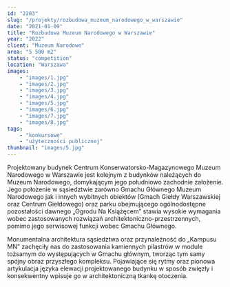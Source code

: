 ```yaml
---
id: "2203"
slug: "/projekty/rozbudowa_muzeum_narodowego_w_warszawie"
date: "2021-01-09"
title: "Rozbudowa Muzeum Narodowego w Warszawie"
year: "2022"
client: "Muzeum Narodowe"
area: "5 500 m2"
status: "competition"
location: "Warszawa"
images: 
    - "images/1.jpg"
    - "images/2.jpg"
    - "images/3.jpg"
    - "images/4.jpg"    
    - "images/5.jpg"    
    - "images/6.jpg"    
    - "images/7.jpg"    
    - "images/8.jpg"    
tags: 
    - "konkursowe"
    - "użyteczności publicznej"
thumbnail: "images/5.jpg"
---
```

Projektowany budynek Centrum Konserwatorsko-Magazynowego Muzeum Narodowego w Warszawie jest kolejnym z budynków należących do Muzeum Narodowego, domykającym jego
południowo zachodnie założenie. Jego położenie w sąsiedztwie zarówno Gmachu Głównego Muzeum
Narodowego jak i innych wybitnych obiektów (Gmach Giełdy Warszawskiej oraz Centrum Giełdowego) oraz parku obejmującego ogólnodostępne pozostałości dawnego „Ogrodu Na Książęcem” stawia wysokie wymagania wobec zastosowanych rozwiązań architektoniczno-przestrzennych, pomimo jego serwisowej funkcji wobec Gmachu Głównego.

Monumentalna architektura sąsiedztwa oraz przynależność do „Kampusu MN” zachęciły nas do zastosowania kamiennych pilastrów w module tożsamym do występujących w Gmachu głównym, tworząc tym samy spójny obraz przyszłego kompleksu. Pojawiające się rytmy oraz pionowa artykulacja języka elewacji projektowanego budynku w sposób zwięzły i konsekwentny wpisuje go w architektoniczną tkankę otoczenia.
